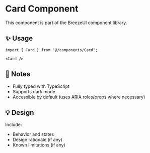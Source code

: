 # Card Component

This component is part of the BreezeUI component library.

## ✨ Usage

```tsx
import { Card } from "@/components/Card";

<Card />
```

## 📌 Notes

- Fully typed with TypeScript
- Supports dark mode
- Accessible by default (uses ARIA roles/props where necessary)

## 💡 Design

Include:
- Behavior and states
- Design rationale (if any)
- Known limitations (if any)
